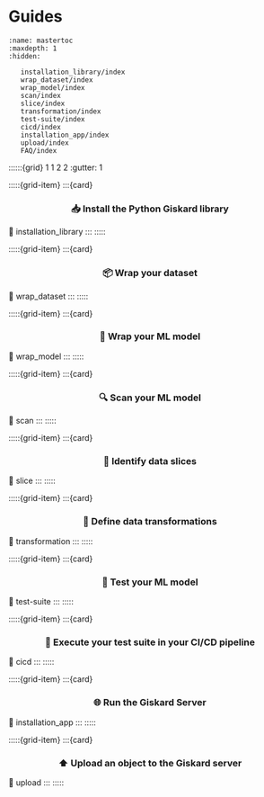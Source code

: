 # Guides

```{toctree}
:name: mastertoc
:maxdepth: 1
:hidden:

   installation_library/index
   wrap_dataset/index
   wrap_model/index
   scan/index
   slice/index
   transformation/index
   test-suite/index
   cicd/index
   installation_app/index
   upload/index
   FAQ/index
```

::::::{grid} 1 1 2 2
:gutter: 1

:::::{grid-item}
:::{card} <h3><center>📥 Install the Python Giskard library</center></h3>
:link: installation_library
:::
:::::

:::::{grid-item}
:::{card} <h3><center>📦 Wrap your dataset</center></h3>
:link: wrap_dataset
:::
:::::

:::::{grid-item}
:::{card} <h3><center>🎁 Wrap your ML model</center></h3>
:link: wrap_model
:::
:::::

:::::{grid-item}
:::{card} <h3><center>🔍 Scan your ML model</center></h3>
:link: scan
:::
:::::

:::::{grid-item}
:::{card} <h3><center>🔪 Identify data slices</center></h3>
:link: slice
:::
:::::

:::::{grid-item}
:::{card} <h3><center>🔄 Define data transformations</center></h3>
:link: transformation
:::
:::::

:::::{grid-item}
:::{card} <h3><center>🧪 Test your ML model</center></h3>
:link: test-suite
:::
:::::

:::::{grid-item}
:::{card} <h3><center>🚀 Execute your test suite in your CI/CD pipeline</center></h3>
:link: cicd
:::
:::::

:::::{grid-item}
:::{card} <h3><center>🌐 Run the Giskard Server</center></h3>
:link: installation_app
:::
:::::

:::::{grid-item}
:::{card} <h3><center>⬆️ Upload an object to the Giskard server</center></h3>
:link: upload
:::
:::::






